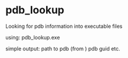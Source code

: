 # pdb_lookup

Looking for pdb information into executable files


using: pdb_lookup.exe <file>

simple output:
path to pdb (from <file>)
pdb guid
etc.